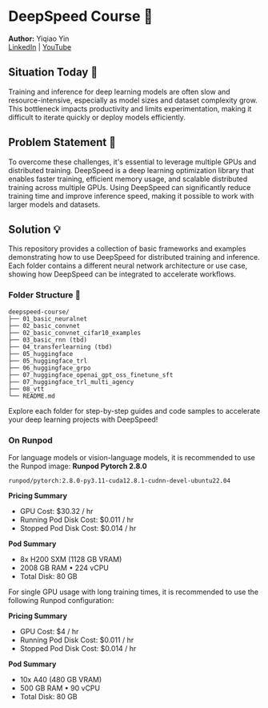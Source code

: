 # DeepSpeed Course 🚀

**Author:** Yiqiao Yin  
[LinkedIn](https://www.linkedin.com/in/yiqiaoyin/) | [YouTube](https://youtube.com/YiqiaoYin/)

## Situation Today 🐢

Training and inference for deep learning models are often slow and resource-intensive, especially as model sizes and dataset complexity grow. This bottleneck impacts productivity and limits experimentation, making it difficult to iterate quickly or deploy models efficiently.

## Problem Statement 🤔

To overcome these challenges, it's essential to leverage multiple GPUs and distributed training. DeepSpeed is a deep learning optimization library that enables faster training, efficient memory usage, and scalable distributed training across multiple GPUs. Using DeepSpeed can significantly reduce training time and improve inference speed, making it possible to work with larger models and datasets.

## Solution 💡

This repository provides a collection of basic frameworks and examples demonstrating how to use DeepSpeed for distributed training and inference. Each folder contains a different neural network architecture or use case, showing how DeepSpeed can be integrated to accelerate workflows.

### Folder Structure 📁

```
deepspeed-course/
├── 01_basic_neuralnet
├── 02_basic_convnet
├── 02_basic_convnet_cifar10_examples
├── 03_basic_rnn (tbd)
├── 04_transferlearning (tbd)
├── 05_huggingface
├── 05_huggingface_trl
├── 06_huggingface_grpo
├── 07_huggingface_openai_gpt_oss_finetune_sft
├── 07_huggingface_trl_multi_agency
├── 08_vtt
└── README.md
```

Explore each folder for step-by-step guides and code samples to accelerate your deep learning projects with DeepSpeed!

### On Runpod

For language models or vision-language models, it is recommended to use the Runpod image: **Runpod Pytorch 2.8.0**

`runpod/pytorch:2.8.0-py3.11-cuda12.8.1-cudnn-devel-ubuntu22.04`

**Pricing Summary**
- GPU Cost: $30.32 / hr
- Running Pod Disk Cost: $0.011 / hr
- Stopped Pod Disk Cost: $0.014 / hr

**Pod Summary**
- 8x H200 SXM (1128 GB VRAM)
- 2008 GB RAM • 224 vCPU
- Total Disk: 80 GB

For single GPU usage with long training times, it is recommended to use the following Runpod configuration:

**Pricing Summary**
- GPU Cost: $4 / hr
- Running Pod Disk Cost: $0.011 / hr
- Stopped Pod Disk Cost: $0.014 / hr

**Pod Summary**
- 10x A40 (480 GB VRAM)
- 500 GB RAM • 90 vCPU
- Total Disk: 80 GB
